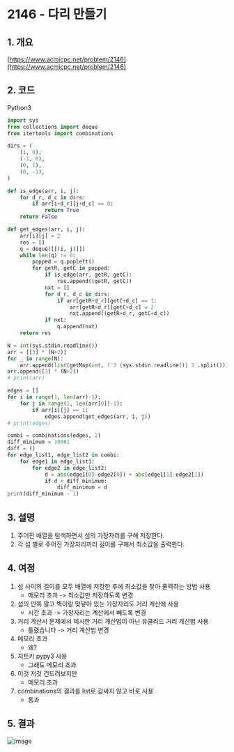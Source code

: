 # **2146 - 다리 만들기**

## **1. 개요**

[https://www.acmicpc.net/problem/2146](https://www.acmicpc.net/problem/2146)

## **2. 코드**

Python3

```python
import sys
from collections import deque
from itertools import combinations

dirs = (
    (1, 0),
    (-1, 0),
    (0, 1),
    (0, -1),
)

def is_edge(arr, i, j):
    for d_r, d_c in dirs:
        if arr[i+d_r][j+d_c] == 0:
            return True
    return False

def get_edges(arr, i, j):
    arr[i][j] = 2
    res = []
    q = deque([[(i, j)]])
    while len(q) != 0:
        popped = q.popleft()
        for getR, getC in popped:
            if is_edge(arr, getR, getC):
                res.append((getR, getC))
            nxt = []
            for d_r, d_c in dirs:
                if arr[getR+d_r][getC+d_c] == 1:
                    arr[getR+d_r][getC+d_c] = 2
                    nxt.append((getR+d_r, getC+d_c))
            if nxt:
                q.append(nxt)
    return res

N = int(sys.stdin.readline())
arr = [[3] * (N+2)]
for _ in range(N):
    arr.append(list(getMap(int, f'3 {sys.stdin.readline()} 3'.split())))
arr.append([3] * (N+2))
# print(arr)

edges = []
for i in range(1, len(arr)-1):
    for j in range(1, len(arr[0])-1):
        if arr[i][j] == 1:
            edges.append(get_edges(arr, i, j))
# print(edges)

combi = combinations(edges, 2)
diff_minimum = 10001
diff = ()
for edge_list1, edge_list2 in combi:
    for edge1 in edge_list1:
        for edge2 in edge_list2:
            d = abs(edge1[0]-edge2[0]) + abs(edge1[1]-edge2[1])
            if d < diff_minimum:
                diff_minimum = d
print(diff_minimum - 1)
```

## **3. 설명**

1. 주어진 배열을 탐색하면서 섬의 가장자리를 구해 저장한다.
2. 각 섬 별로 주어진 가장자리끼리 길이를 구해서 최소값을 출력한다.

## **4. 여정**

1. 섬 사이의 길이를 모두 배열에 저장한 후에 최소값을 찾아 줄력하는 방법 사용 
    - 메모리 초과 -> 최소값만 저장하도록 변경
2. 섬의 안쪽 말고 벽이랑 맞닿아 있는 가장자리도 거리 계산에 사용
    - 시간 초과 -> 가장자리는 계산에서 빼도록 변경
3. 거리 계산시 문제에서 제시한 거리 계산법이 아닌 유클리드 거리 계산법 사용
    - 틀렸습니다 -> 거리 계산법 변경
4. 메모리 초과 
    - 왜?
5. 치트키 pypy3 사용 
    - 그래도 메모리 초과
6. 이것 저것 건드려보지만
    - 메모리 초과
7. combinations의 결과를 list로 감싸지 않고 바로 사용
    - 통과

## **5. 결과**
![image](https://user-images.githubusercontent.com/41278416/89100691-0b3a9d00-d434-11ea-8b4d-82193f8c9d78.png)